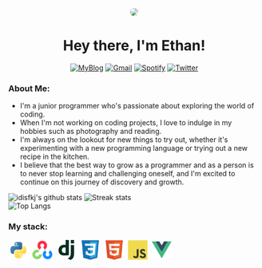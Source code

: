 <div id="header" align="center">
  <img src="https://avatars.githubusercontent.com/u/57486694" width="100" style="border-radius: 50%"/>
  
  <h1>
    Hey there, I'm Ethan!
  </h1>
</div>
<p align="center">
  <a href="https://www.ibiren.cn/" target="_blank"><img src="https://img.shields.io/badge/Myblog-ef914b.svg?&style=flat-square&logoColor=white" alt="MyBlog"></a>
  <a href="mailto:stayhungry134@gmail.com" target="_blank"><img src="https://img.shields.io/badge/Gmail-c14438.svg?&style=flat-square&logo=gmail&logoColor=white" alt="Gmail"></a>
  <a href="https://open.spotify.com/user/31segemng46w7ori4lwpignc3uum" target="_blank"><img src="https://img.shields.io/badge/Spotify-1ed760.svg?&style=flat-square&logo=spotify&logoColor=white" alt="Spotify"></a>
  <a href="https://twitter.com/stayhungry134" target="_blank"><img src="https://img.shields.io/badge/Twitter-1ca0f1.svg?&style=flat-square&logo=twitter&logoColor=white" alt="Twitter"></a>
</p>

### About Me:

- I'm a junior programmer who's passionate about exploring the world of coding. 
- When I'm not working on coding projects, I love to indulge in my hobbies such as photography and reading. 
- I'm always on the lookout for new things to try out, whether it's experimenting with a new programming language or trying out a new recipe in the kitchen. 
- I believe that the best way to grow as a programmer and as a person is to never stop learning and challenging oneself, and I'm excited to continue on this journey of discovery and growth.

![idisfkj's github stats](https://github-readme-stats.vercel.app/api?username=stayhungry134&show_icons=true&card_width=495&&theme=gruvbox_light)
![Streak stats](https://github-readme-streak-stats.herokuapp.com/?user=stayhungry134&show_icons=true&card_width=495&theme=gruvbox_light)</br>
![Top Langs](https://github-readme-stats.vercel.app/api/top-langs/?username=stayhungry134&&show_icons=true&card_width=990&bg_color=0,ead6f1,a0f1ea&title_color=000&text_color=000)

### My stack:
<div>
  <img src="https://github.com/devicons/devicon/blob/master/icons/python/python-original.svg" title="Python" alt="Python" width="40" height="40"/>&nbsp;
  <img src="https://github.com/devicons/devicon/blob/master/icons/opencv/opencv-original.svg" title="OpenCV" alt="OpenCV" width="40" height="40"/>&nbsp;
  <img src="https://github.com/devicons/devicon/blob/master/icons/django/django-plain.svg" title="Django" alt="Django" width="40" height="40"/>&nbsp;
  <img src="https://github.com/devicons/devicon/blob/master/icons/css3/css3-original.svg" title="CSS3" alt="CSS3" width="40" height="40"/>&nbsp;
  <img src="https://github.com/devicons/devicon/blob/master/icons/html5/html5-original.svg" title="HTML5" alt="HTML5" width="40" height="40"/>&nbsp;
  <img src="https://github.com/devicons/devicon/blob/master/icons/javascript/javascript-original.svg" title="JavaScript" alt="JavaScript" width="40" height="40"/>&nbsp;
  <img src="https://github.com/devicons/devicon/blob/master/icons/vuejs/vuejs-original.svg" title="Vue" alt="Vue" width="40" height="40"/>&nbsp;
</div>

<!-- ### Spotify Playing 🎧

<p align="center">
  <a href="https://open.spotify.com/user/31segemng46w7ori4lwpignc3uum" target="_blank"><img src="https://now-playing-on-spotify.vercel.app/api/spotify" alt="Spotify Now Playing" width="350"/></a>
</p> -->

<!-- Here are some ideas to get you started:

- 🔭 I’m currently working on ...
- 🌱 I’m currently learning ...
- 👯 I’m looking to collaborate on ...
- 🤔 I’m looking for help with ...
- 💬 Ask me about ...
- 📫 How to reach me: ...
- 😄 Pronouns: ...
- ⚡ Fun fact: ... 
-->
